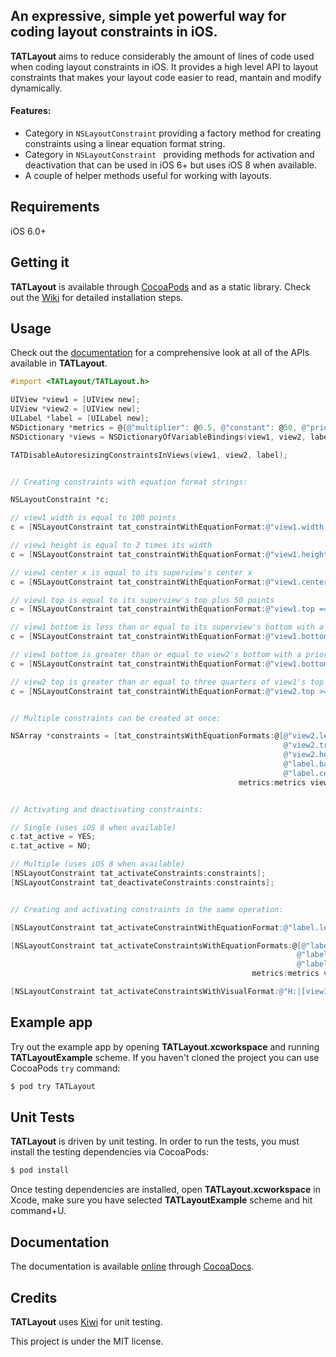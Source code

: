 ## An expressive, simple yet powerful way for coding layout constraints in iOS.

__TATLayout__ aims to reduce considerably the amount of lines of code used when coding layout constraints in iOS. It provides a high level API to layout constraints that makes your layout code easier to read, mantain and modify dynamically.

#### Features:
- Category in `NSLayoutConstraint` providing a factory method for creating constraints using a linear equation format string.
- Category in `NSLayoutConstraint ` providing methods for activation and deactivation that can be used in iOS 6+ but uses iOS 8 when available.
- A couple of helper methods useful for working with layouts.

## Requirements
iOS 6.0+

## Getting it
__TATLayout__ is available through [CocoaPods](http://cocoapods.org) and as a static library. Check out the [Wiki](https://github.com/cromandini/TATLayout/wiki) for detailed installation steps.

## Usage
Check out the [documentation](http://cocoadocs.org/docsets/TATLayout/) for a comprehensive look at all of the APIs available in __TATLayout__.

```objective-c
#import <TATLayout/TATLayout.h>

UIView *view1 = [UIView new];
UIView *view2 = [UIView new];
UILabel *label = [UILabel new];
NSDictionary *metrics = @{@"multiplier": @0.5, @"constant": @50, @"priority": @751};
NSDictionary *views = NSDictionaryOfVariableBindings(view1, view2, label);

TATDisableAutoresizingConstraintsInViews(view1, view2, label);


// Creating constraints with equation format strings:

NSLayoutConstraint *c;

// view1 width is equal to 100 points
c = [NSLayoutConstraint tat_constraintWithEquationFormat:@"view1.width == 100" metrics:nil views:views];

// view1 height is equal to 2 times its width
c = [NSLayoutConstraint tat_constraintWithEquationFormat:@"view1.height == view1.width * 2" metrics:nil views:views];

// view1 center x is equal to its superview's center x
c = [NSLayoutConstraint tat_constraintWithEquationFormat:@"view1.centerX == superview.centerX" metrics:nil views:views];

// view1 top is equal to its superview's top plus 50 points
c = [NSLayoutConstraint tat_constraintWithEquationFormat:@"view1.top == superview.top + constant" metrics:metrics views:views];

// view1 bottom is less than or equal to its superview's bottom with a priority of 251
c = [NSLayoutConstraint tat_constraintWithEquationFormat:@"view1.bottom <= superview.bottom @251" metrics:nil views:views];

// view1 bottom is greater than or equal to view2's bottom with a priority of 751
c = [NSLayoutConstraint tat_constraintWithEquationFormat:@"view1.bottom >= view2.bottom @priority" metrics:metrics views:views];

// view2 top is greater than or equal to three quarters of view1's top plus 50 points with a priority of 500
c = [NSLayoutConstraint tat_constraintWithEquationFormat:@"view2.top >= view1.top * 0.75 + 50 @500" metrics:nil views:views];


// Multiple constraints can be created at once:

NSArray *constraints = [tat_constraintsWithEquationFormats:@[@"view2.leading == view1.trailing" // view2 leading is equal to view1's trailing
                                                             @"view2.trailing == superview.trailing" // view2 trailing is equal to its superview's trailing
                                                             @"view2.height == view1.height * multiplier" // view2 height is equal to half the view1's height
                                                             @"label.baseline == view1.centerY" // label baseline is equal to view1's centerY
                                                             @"label.centerX == view1.centerX"] // label is x centered with view1
                                                   metrics:metrics views:views];


// Activating and deactivating constraints:

// Single (uses iOS 8 when available)
c.tat_active = YES;
c.tat_active = NO;

// Multiple (uses iOS 8 when available)
[NSLayoutConstraint tat_activateConstraints:constraints];
[NSLayoutConstraint tat_deactivateConstraints:constraints];


// Creating and activating constraints in the same operation:

[NSLayoutConstraint tat_activateConstraintWithEquationFormat:@"label.leading == view1.trailing" metrics:metrics views:views];

[NSLayoutConstraint tat_activateConstraintsWithEquationFormats:@[@"label.leading == view1.trailing"
                                                                @"label.trailing == view2.leading",
                                                                @"label.baseline == view1.centerY"]
                                                      metrics:metrics views:views];

[NSLayoutConstraint tat_activateConstraintsWithVisualFormat:@"H:|[view1][label][view2]|" options:NSLayoutFormatAlignAllTop metrics:metrics views:views];
```

## Example app
Try out the example app by opening __TATLayout.xcworkspace__ and running __TATLayoutExample__ scheme. If you haven't cloned the project you can use CocoaPods `try` command:
```bash
$ pod try TATLayout
```

## Unit Tests
__TATLayout__ is driven by unit testing. In order to run the tests, you must install the testing dependencies via CocoaPods:

```bash
$ pod install
```

Once testing dependencies are installed, open __TATLayout.xcworkspace__ in Xcode, make sure you have selected __TATLayoutExample__ scheme and hit command+U.

## Documentation
The documentation is available [online](http://cocoadocs.org/docsets/TATLayout/) through [CocoaDocs](http://cocoadocs.org).

## Credits
__TATLayout__ uses [Kiwi](https://github.com/kiwi-bdd/Kiwi) for unit testing.

This project is under the MIT license.
